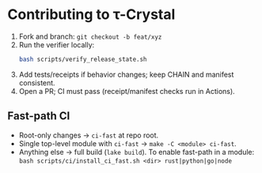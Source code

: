 # Contributing to τ-Crystal

1. Fork and branch: `git checkout -b feat/xyz`
2. Run the verifier locally:
   ```bash
   bash scripts/verify_release_state.sh
   ```
3. Add tests/receipts if behavior changes; keep CHAIN and manifest consistent.
4. Open a PR; CI must pass (receipt/manifest checks run in Actions).

## Fast-path CI
- Root-only changes → `ci-fast` at repo root.
- Single top-level module with `ci-fast` → `make -C <module> ci-fast`.
- Anything else → full build (`lake build`).
To enable fast-path in a module:  
`bash scripts/ci/install_ci_fast.sh <dir> rust|python|go|node`

